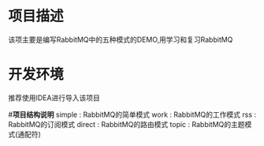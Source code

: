 # **项目描述**
该项主要是编写RabbitMQ中的五种模式的DEMO,用学习和复习RabbitMQ

# **开发环境**
推荐使用IDEA进行导入该项目

#**项目结构说明**
simple : RabbitMQ的简单模式
work : RabbitMQ的工作模式
rss : RabbitMQ的订阅模式
direct : RabbitMQ的路由模式
topic : RabbitMQ的主题模式(通配符)
 